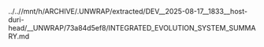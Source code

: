 ../..//mnt/h/ARCHIVE/.UNWRAP/extracted/DEV__2025-08-17__1833__host-duri-head/__UNWRAP/73a84d5ef8/INTEGRATED_EVOLUTION_SYSTEM_SUMMARY.md